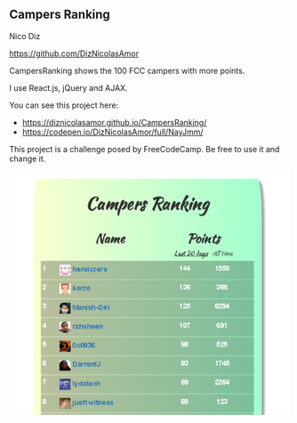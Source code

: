 ## Campers Ranking

Nico Diz

https://github.com/DizNicolasAmor

CampersRanking shows the 100 FCC campers with more points. 

I use React.js, jQuery and AJAX. 

You can see this project here:

- https://diznicolasamor.github.io/CampersRanking/
- https://codepen.io/DizNicolasAmor/full/NayJmm/

This project is a challenge posed by FreeCodeCamp. Be free to use it and change it. 

![CampersRankingREADME](/images/CampersRankingREADME.png?raw=true)
